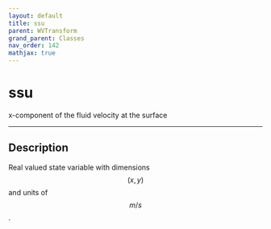 ```yaml
---
layout: default
title: ssu
parent: WVTransform
grand_parent: Classes
nav_order: 142
mathjax: true
---
```


#  ssu

x-component of the fluid velocity at the surface


---

## Description
Real valued state variable with dimensions $$(x,y)$$ and units of $$m/s$$.

